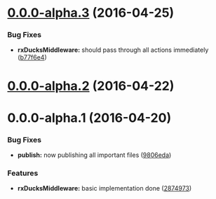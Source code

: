 <a name="0.0.0-alpha.3"></a>
# [0.0.0-alpha.3](https://github.com/blesh/rx-ducks-middleware/compare/0.0.0-alpha.2...v0.0.0-alpha.3) (2016-04-25)


### Bug Fixes

* **rxDucksMiddleware:** should pass through all actions immediately ([b77f6e4](https://github.com/blesh/rx-ducks-middleware/commit/b77f6e4))



<a name="0.0.0-alpha.2"></a>
# [0.0.0-alpha.2](https://github.com/blesh/rx-ducks-middleware/compare/0.0.0-alpha.1...v0.0.0-alpha.2) (2016-04-22)




<a name="0.0.0-alpha.1"></a>
# 0.0.0-alpha.1 (2016-04-20)


### Bug Fixes

* **publish:** now publishing all important files ([9806eda](https://github.com/blesh/rx-ducks-middleware/commit/9806eda))

### Features

* **rxDucksMiddleware:** basic implementation done ([2874973](https://github.com/blesh/rx-ducks-middleware/commit/2874973))



